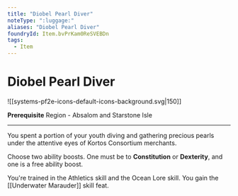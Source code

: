 ```yaml
---
title: "Diobel Pearl Diver"
noteType: ":luggage:"
aliases: "Diobel Pearl Diver"
foundryId: Item.bvPrKam0ReSVEBDn
tags:
  - Item
---
```


# Diobel Pearl Diver
![[systems-pf2e-icons-default-icons-background.svg|150]]

**Prerequisite** Region - Absalom and Starstone Isle

* * *

You spent a portion of your youth diving and gathering precious pearls under the attentive eyes of Kortos Consortium merchants.

Choose two ability boosts. One must be to **Constitution** or **Dexterity**, and one is a free ability boost.

You're trained in the Athletics skill and the Ocean Lore skill. You gain the [[Underwater Marauder]] skill feat.
